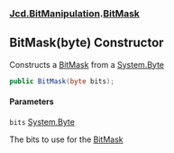 ### [Jcd.BitManipulation](Jcd.BitManipulation.md 'Jcd.BitManipulation').[BitMask](Jcd.BitManipulation.BitMask.md 'Jcd.BitManipulation.BitMask')

## BitMask(byte) Constructor

Constructs a [BitMask](Jcd.BitManipulation.BitMask.md 'Jcd.BitManipulation.BitMask') from a [System.Byte](https://docs.microsoft.com/en-us/dotnet/api/System.Byte 'System.Byte')

```csharp
public BitMask(byte bits);
```

#### Parameters

<a name='Jcd.BitManipulation.BitMask.BitMask(byte).bits'></a>

`bits` [System.Byte](https://docs.microsoft.com/en-us/dotnet/api/System.Byte 'System.Byte')

The bits to use for the [BitMask](Jcd.BitManipulation.BitMask.md 'Jcd.BitManipulation.BitMask')